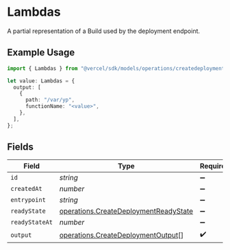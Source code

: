 # Lambdas

A partial representation of a Build used by the deployment endpoint.

## Example Usage

```typescript
import { Lambdas } from "@vercel/sdk/models/operations/createdeployment.js";

let value: Lambdas = {
  output: [
    {
      path: "/var/yp",
      functionName: "<value>",
    },
  ],
};
```

## Fields

| Field                                                                                          | Type                                                                                           | Required                                                                                       | Description                                                                                    |
| ---------------------------------------------------------------------------------------------- | ---------------------------------------------------------------------------------------------- | ---------------------------------------------------------------------------------------------- | ---------------------------------------------------------------------------------------------- |
| `id`                                                                                           | *string*                                                                                       | :heavy_minus_sign:                                                                             | N/A                                                                                            |
| `createdAt`                                                                                    | *number*                                                                                       | :heavy_minus_sign:                                                                             | N/A                                                                                            |
| `entrypoint`                                                                                   | *string*                                                                                       | :heavy_minus_sign:                                                                             | N/A                                                                                            |
| `readyState`                                                                                   | [operations.CreateDeploymentReadyState](../../models/operations/createdeploymentreadystate.md) | :heavy_minus_sign:                                                                             | N/A                                                                                            |
| `readyStateAt`                                                                                 | *number*                                                                                       | :heavy_minus_sign:                                                                             | N/A                                                                                            |
| `output`                                                                                       | [operations.CreateDeploymentOutput](../../models/operations/createdeploymentoutput.md)[]       | :heavy_check_mark:                                                                             | N/A                                                                                            |